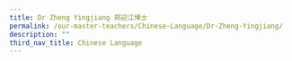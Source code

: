 ```yaml
---
title: Dr Zheng Yingjiang 郑迎江博士
permalink: /our-master-teachers/Chinese-Language/Dr-Zheng-Yingjiang/
description: ""
third_nav_title: Chinese Language
---
```

